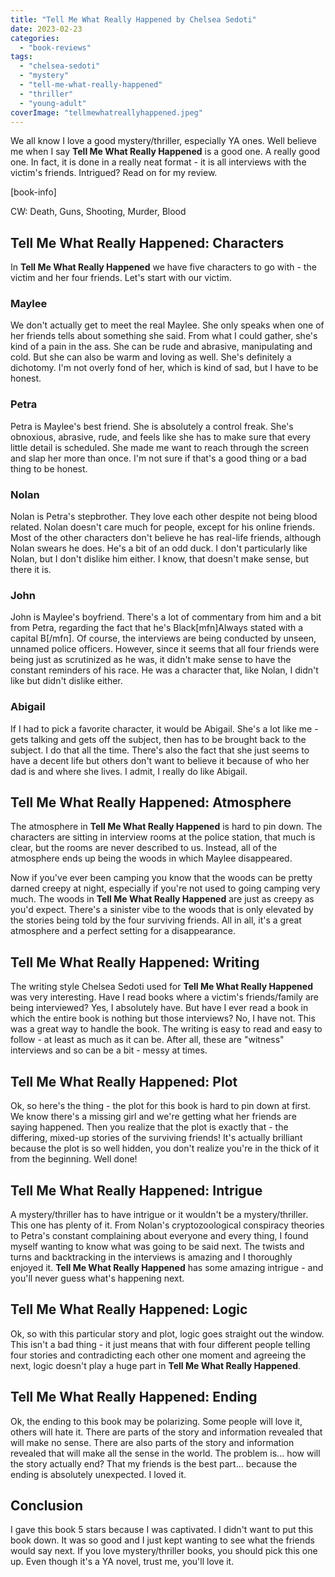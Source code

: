 ```yaml
---
title: "Tell Me What Really Happened by Chelsea Sedoti"
date: 2023-02-23
categories: 
  - "book-reviews"
tags: 
  - "chelsea-sedoti"
  - "mystery"
  - "tell-me-what-really-happened"
  - "thriller"
  - "young-adult"
coverImage: "tellmewhatreallyhappened.jpeg"
---
```


We all know I love a good mystery/thriller, especially YA ones. Well believe me when I say **Tell Me What Really Happened** is a good one. A really good one. In fact, it is done in a really neat format - it is all interviews with the victim's friends. Intrigued? Read on for my review.

\[book-info\]

CW: Death, Guns, Shooting, Murder, Blood

## Tell Me What Really Happened: Characters

In **Tell Me What Really Happened** we have five characters to go with - the victim and her four friends. Let's start with our victim.

### Maylee

We don't actually get to meet the real Maylee. She only speaks when one of her friends tells about something she said. From what I could gather, she's kind of a pain in the ass. She can be rude and abrasive, manipulating and cold. But she can also be warm and loving as well. She's definitely a dichotomy. I'm not overly fond of her, which is kind of sad, but I have to be honest.

### Petra

Petra is Maylee's best friend. She is absolutely a control freak. She's obnoxious, abrasive, rude, and feels like she has to make sure that every little detail is scheduled. She made me want to reach through the screen and slap her more than once. I'm not sure if that's a good thing or a bad thing to be honest.

### Nolan

Nolan is Petra's stepbrother. They love each other despite not being blood related. Nolan doesn't care much for people, except for his online friends. Most of the other characters don't believe he has real-life friends, although Nolan swears he does. He's a bit of an odd duck. I don't particularly like Nolan, but I don't dislike him either. I know, that doesn't make sense, but there it is.

### John

John is Maylee's boyfriend. There's a lot of commentary from him and a bit from Petra, regarding the fact that he's Black\[mfn\]Always stated with a capital B\[/mfn\]. Of course, the interviews are being conducted by unseen, unnamed police officers. However, since it seems that all four friends were being just as scrutinized as he was, it didn't make sense to have the constant reminders of his race. He was a character that, like Nolan, I didn't like but didn't dislike either.

### Abigail

If I had to pick a favorite character, it would be Abigail. She's a lot like me - gets talking and gets off the subject, then has to be brought back to the subject. I do that all the time. There's also the fact that she just seems to have a decent life but others don't want to believe it because of who her dad is and where she lives. I admit, I really do like Abigail.

## Tell Me What Really Happened: Atmosphere

The atmosphere in **Tell Me What Really Happened** is hard to pin down. The characters are sitting in interview rooms at the police station, that much is clear, but the rooms are never described to us. Instead, all of the atmosphere ends up being the woods in which Maylee disappeared.

Now if you've ever been camping you know that the woods can be pretty darned creepy at night, especially if you're not used to going camping very much. The woods in **Tell Me What Really Happened** are just as creepy as you'd expect. There's a sinister vibe to the woods that is only elevated by the stories being told by the four surviving friends. All in all, it's a great atmosphere and a perfect setting for a disappearance.

## Tell Me What Really Happened: Writing

The writing style Chelsea Sedoti used for **Tell Me What Really Happened** was very interesting. Have I read books where a victim's friends/family are being interviewed? Yes, I absolutely have. But have I ever read a book in which the entire book is nothing but those interviews? No, I have not. This was a great way to handle the book. The writing is easy to read and easy to follow - at least as much as it can be. After all, these are "witness" interviews and so can be a bit - messy at times.

## Tell Me What Really Happened: Plot

Ok, so here's the thing - the plot for this book is hard to pin down at first. We know there's a missing girl and we're getting what her friends are saying happened. Then you realize that the plot is exactly that - the differing, mixed-up stories of the surviving friends! It's actually brilliant because the plot is so well hidden, you don't realize you're in the thick of it from the beginning. Well done!

## Tell Me What Really Happened: Intrigue

A mystery/thriller has to have intrigue or it wouldn't be a mystery/thriller. This one has plenty of it. From Nolan's cryptozoological conspiracy theories to Petra's constant complaining about everyone and every thing, I found myself wanting to know what was going to be said next. The twists and turns and backtracking in the interviews is amazing and I thoroughly enjoyed it. **Tell Me What Really Happened** has some amazing intrigue - and you'll never guess what's happening next.

## Tell Me What Really Happened: Logic

Ok, so with this particular story and plot, logic goes straight out the window. This isn't a bad thing - it just means that with four different people telling four stories and contradicting each other one moment and agreeing the next, logic doesn't play a huge part in **Tell Me What Really Happened**.

## Tell Me What Really Happened: Ending

Ok, the ending to this book may be polarizing. Some people will love it, others will hate it. There are parts of the story and information revealed that will make no sense. There are also parts of the story and information revealed that will make all the sense in the world. The problem is... how will the story actually end? That my friends is the best part... because the ending is absolutely unexpected. I loved it.

## Conclusion

I gave this book 5 stars because I was captivated. I didn't want to put this book down. It was so good and I just kept wanting to see what the friends would say next. If you love mystery/thriller books, you should pick this one up. Even though it's a YA novel, trust me, you'll love it.
